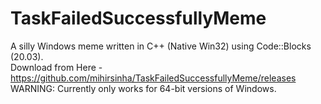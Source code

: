 # TaskFailedSuccessfullyMeme
A silly Windows meme written in C++ (Native Win32) using Code::Blocks (20.03).\
Download from Here -\
https://github.com/mihirsinha/TaskFailedSuccessfullyMeme/releases \
WARNING: Currently only works for 64-bit versions of Windows.
